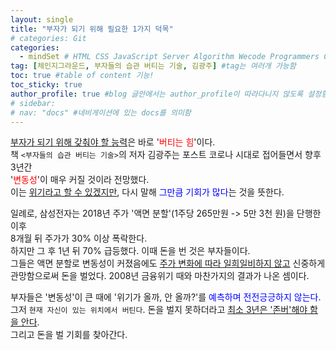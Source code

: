 ```yaml
---
layout: single
title: "부자가 되기 위해 필요한 1가지 덕목"  
# categories: Git
categories:
  - mindSet # HTML CSS JavaScript Server Algorithm Wecode Programmers CS vsCode
tag: [체인지그라운드, 부자들의 습관 버티는 기술, 김광주] #tag는 여러개 가능함
toc: true #table of content 기능!
toc_sticky: true
author_profile: true #blog 글안에서는 author_profile이 따라다니지 않도록 설정함
# sidebar:
# nav: "docs" #네비게이션에 있는 docs를 의미함
---
```

<u>부자가 되기 위해 갖춰야 할 능력</u>은 바로 '<span style="color:red">버티는 힘</span>'이다.  
책 `<부자들의 습관 버티는 기술>`의 저자 김광주는 포스트 코로나 시대로 접어들면서 향후 3년간  
'<span style="color:red">변동성</span>'이 매우 커질 것이라 전망했다.  
이는 <u>위기라고 할 수 있겠지만</u>, 다시 말해 <span style="color:blue">그만큼 기회가 많다</span>는 것을 뜻한다.    

일례로, 삼성전자는 2018년 주가 '액면 분할'(1주당 265만원 -> 5만 3천 원)을 단행한 이후  
8개월 뒤 주가가 30% 이상 폭락한다.  
하지만 그 후 1년 뒤 70% 급등했다. 이때 돈을 번 것은 부자들이다.  
그들은 액면 분할로 변동성이 커졌음에도 <u>주가 변화에 따라 일희일비하지 않고</u> 신중하게  
관망함으로써 돈을 벌었다. 2008년 금융위기 때와 마찬가지의 결과가 나온 셈이다.  

부자들은 '변동성'이 큰 때에 '위기가 올까, 안 올까?'를 <span style="color:blue">예측하며 전전긍긍하지 않는다</span>.  
그저 `현재 자신이 있는 위치에서 버틴다`. 돈을 벌지 못하더라고 <u>최소 3년은 '존버'해야 함을 안다</u>.  
그리고 돈을 벌 기회를 찾아간다.  

<!-- ### 2. Link 넣기

```

유형 1: (설명어를 입력) : [gunhee's coding blog](https://gunhee-jeong.github.io/)
유형 2: (URL 자동연결) : <https://gunhee-jeong.github.io/>
유형 3: (동일 파일 내 '문단으로 이동') : [1. Header로 이동](###-1-header)

```

유형 1: (설명어를 입력) : [gunhee's coding blog](https://gunhee-jeong.github.io/)
유형 2: (URL 자동연결) : <https://gunhee-jeong.github.io/>
유형 3: (동일 파일 내 '문단으로 이동') : [1. Header로 이동](#1-header)
유형 3의 방법

1. 특수문자를 제거
2. 스페이스는 -로 바꾸고
3. 대문자는 소문자로!
   그래서 ### 1. Header -> #1-header

## Link: [google][https://www.google.com/]

### 3. 수평선

```

---

```

---

### 4. 라인 바꾸기

```

스페이스바를 2번 눌러주면 다음칸으로
이동할 수 있어요!

```

---

스페이스바를 2번 눌러주면
다음칸으로 이동할 수 있어요!

### 5. list 만들기

```

1. 1번
2. 2번
3. 3번

- 순서없는 list
  - 순서없는 list
    - 순서없는 list

```

1. 1번
2. 2번
3. 3번

- 순서없는 list
  - 순서없는 list
    - 순서없는 list

---

### 6. font 관련

```

**진하게** -> 볼드
_기울여서_ -> 이탤릭체
~~취소선~~ -> 취소선

<ul>밑줄넣기</ul> -> 밑줄
<span style="color:red">빨간 글씨</span> -> 글자색
이것이 `인라인` 입니다 -> 인라인 코드
```

**진하게** -> 볼드
_기울여서_ -> 이탤릭체
~~취소선~~ -> 취소선
<u>밑줄넣기</u> -> 밑줄
<span style="color:red">빨간 글씨</span>
이것이 `인라인` 입니다 -> 인라인 코드

---

### 7. 인용구문

```
> coding
>
> > JavaScript
> >
> > > 내가 프짱!
```

> coding
>
> > JavaScript
> >
> > > 내가 프짱!

---

### 8. 이미지 삽입

```
유형1: ('사이즈를 조절' -> HTML 태그 사용) : <img src="https://gunhee-jeong.github.io/assets/images/blogLogo.png" width="300" height="200">
유형2: (이미지 삽입 후 -> 링크 걸기)
[![이미지](https://gunhee-jeong.github.io/assets/images/blogLogo/blogLogo.png)](https://gunhee-jeong.github.io/)
```

유형1: ('사이즈를 조절' -> HTML 태그 사용) : <img src="https://gunhee-jeong.github.io/assets/images/blogLogo.png" width="300" height="200">
유형2: (이미지 삽입 후 -> 링크 걸기)
[![이미지](https://gunhee-jeong.github.io/assets/images/blogLogo.png)](https://gunhee-jeong.github.io/)

### 9. 표 만들기

```
||국어|영어|
| :--- | ---: | :--: |
|건희 | 100점 | 100점
|철수 | 100점 | 100점
```

|      |  국어 | 영어  |
| :--- | ----: | :---: |
| 건희 | 100점 | 100점 |
| 철수 | 100점 | 100점 |

> - header를 넣고 싶은 경우 ---을 사용하고 :을 이용하여 정렬에 사용함!

### 10. 토글 만들기

```
<details>
<summary>여기를 누르세요</summary>
<div markdown="1">
숨겨진 내용
</div>
</details>
```

<details>
<summary>여기를 누르세요</summary>
<div markdown="1">
숨겨진 내용
</div>
</details> -->
